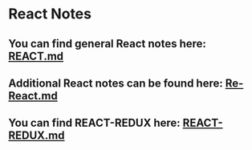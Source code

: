 # React Notes

## You can find general React notes here: [REACT.md](./REACT.md)

## Additional React notes can be found here: [Re-React.md](./Re-React.md)

## You can find REACT-REDUX here: [REACT-REDUX.md](./REACT-REDUX.md)
